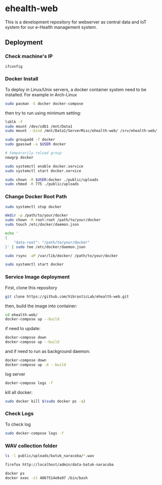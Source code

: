 # ehealth-web

This is a development repository for webserver as central data and IoT system for our e-Health management system.

## Deployment

### Check machine's IP

```sh
ifconfig
```

### Docker Install
To deploy in Linux/Unix servers, a docker container system need to be installed.
For example in Arch-Linux

```sh
sudo pacman -S docker docker-compose
```

then try to run using minimum setting:

```sh
lsblk -f
sudo mount /dev/sdb1 /mnt/Data1
sudo mount --bind /mnt/Data1/ServerMisc/ehealth-web/ /srv/ehealth-web/

sudo groupadd -f docker
sudo gpasswd -a $USER docker

# temporarily reload group
newgrp docker

sudo systemctl enable docker.service
sudo systemctl start docker.service

sudo chown -R $USER:docker ./public/uploads
sudo chmod -R 775 ./public/uploads
```

### Change Docker Root Path

~~~sh
sudo systemctl stop docker

mkdir -p /path/to/your/docker
sudo chown -R root:root /path/to/your/docker
sudo touch /etc/docker/daemon.json

echo '
{
    "data-root": "/path/to/your/docker"
}' | sudo tee /etc/docker/daemon.json

sudo rsync -aP /var/lib/docker/ /path/to/your/docker

sudo systemctl start docker
~~~

### Service Image deployment

First, clone this repository

~~~sh
git clone https://github.com/VibrasticLab/ehealth-web.git
~~~

then, build the image into container:

~~~sh
cd ehealth-web/
docker-compose up --build
~~~

if need to update:

~~~sh
docker-compose down
docker-compose up --build
~~~

and if need to run as background daemon:

~~~sh
docker-compose down
docker-compose up -d --build
~~~

log server

~~~sh
docker-compose logs -f
~~~

kill all docker:

~~~sh
sudo docker kill $(sudo docker ps -q)
~~~

### Check Logs
To check log
~~~sh
sudo docker-compose logs -f
~~~

### WAV collection folder

```sh
ls -l public/uploads/batuk_naracoba/*.wav

firefox http://localhost/admin/data-batuk-naracoba

docker ps
docker exec -it 4867514e0a97 /bin/bash
```
